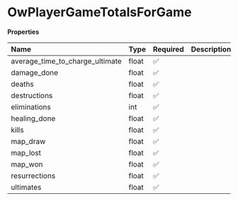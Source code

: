 # OwPlayerGameTotalsForGame

**Properties**

| Name                            | Type  | Required | Description |
| :------------------------------ | :---- | :------- | :---------- |
| average_time_to_charge_ultimate | float | ✅       |             |
| damage_done                     | float | ✅       |             |
| deaths                          | float | ✅       |             |
| destructions                    | float | ✅       |             |
| eliminations                    | int   | ✅       |             |
| healing_done                    | float | ✅       |             |
| kills                           | float | ✅       |             |
| map_draw                        | float | ✅       |             |
| map_lost                        | float | ✅       |             |
| map_won                         | float | ✅       |             |
| resurrections                   | float | ✅       |             |
| ultimates                       | float | ✅       |             |
